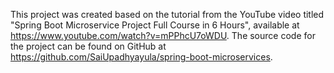 This project was created based on the tutorial from the YouTube video titled "Spring Boot Microservice Project Full Course in 6 Hours", available at https://www.youtube.com/watch?v=mPPhcU7oWDU. 
The source code for the project can be found on GitHub at https://github.com/SaiUpadhyayula/spring-boot-microservices.
